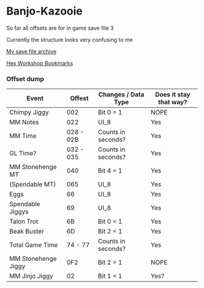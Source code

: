 # Banjo-Kazooie

So far all offsets are for in game save file 3

Currently the structure looks very confusing to me

[My save file archive](https://github.com/kism/Retro-Game-Save-Documentation/tree/master/Nintendo%2064/Working/Banjo-Kazooie)

[Hex Workshop Bookmarks](https://github.com/kism/Retro-Game-Save-Documentation/tree/master/Nintendo%2064/Hex%20Workshop%20Bookmarks)

### Offset dump

| Event               | Offest    | Changes / Data Type | Does it stay that way? |
|---------------------|-----------|---------------------|------------------------|
| Chimpy Jiggy        | 002       | Bit 0 =  1          | NOPE                   |
| MM Notes            | 022       | UI_8                | Yes                    |
| MM Time             | 028 - 02B | Counts in seconds?  | Yes                    |
| GL Time?            | 032 - 035 | Counts in seconds?  | Yes                    |
| MM Stonehenge MT    | 040       | Bit 4 = 1           | Yes                    |
| (Spendable MT)      | 065       | UI_8                | Yes                    |
| Eggs                | 66        | UI_8                | Yes                    |
| Spendable Jiggys    | 69        | UI_8                | Yes                    |
| Talon Trot          | 6B        | Bit 0 = 1           | Yes                    |
| Beak Buster         | 6D        | Bit 2 = 1           | Yes                    |
| Total Game Time     | 74 - 77   | Counts in seconds?  | Yes                    |
| MM Stonehenge Jiggy | 0F2       | Bit 2 = 1           | NOPE                   |
| MM Jinjo Jiggy      | 02        | Bit 1 = 1           | Yes?                   |
